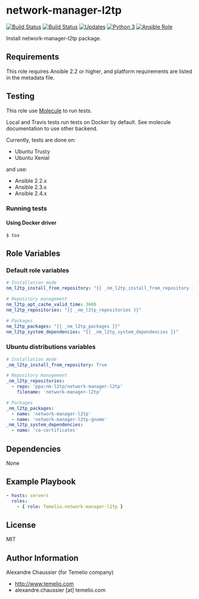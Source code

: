 # network-manager-l2tp

[![Build Status](https://img.shields.io/travis/Temelio/ansible-role-network-manager-l2tp/master.svg?label=travis_master)](https://travis-ci.org/Temelio/ansible-role-network-manager-l2tp)
[![Build Status](https://img.shields.io/travis/Temelio/ansible-role-network-manager-l2tp/develop.svg?label=travis_develop)](https://travis-ci.org/Temelio/ansible-role-network-manager-l2tp)
[![Updates](https://pyup.io/repos/github/Temelio/ansible-role-network-manager-l2tp/shield.svg)](https://pyup.io/repos/github/Temelio/ansible-role-network-manager-l2tp/)
[![Python 3](https://pyup.io/repos/github/Temelio/ansible-role-network-manager-l2tp/python-3-shield.svg)](https://pyup.io/repos/github/Temelio/ansible-role-network-manager-l2tp/)
[![Ansible Role](https://img.shields.io/ansible/role/19509.svg)](https://galaxy.ansible.com/Temelio/network-manager-l2tp/)

Install network-manager-l2tp package.

## Requirements

This role requires Ansible 2.2 or higher,
and platform requirements are listed in the metadata file.

## Testing

This role use [Molecule](https://github.com/metacloud/molecule/) to run tests.

Local and Travis tests run tests on Docker by default.
See molecule documentation to use other backend.

Currently, tests are done on:
- Ubuntu Trusty
- Ubuntu Xenial

and use:
- Ansible 2.2.x
- Ansible 2.3.x
- Ansible 2.4.x

### Running tests

#### Using Docker driver

```
$ tox
```

## Role Variables

### Default role variables

``` yaml
# Installation mode
nm_l2tp_install_from_repository: "{{ _nm_l2tp_install_from_repository }}"

# Repository management
nm_l2tp_apt_cache_valid_time: 3600
nm_l2tp_repositories: "{{ _nm_l2tp_repositories }}"

# Packages
nm_l2tp_packages: "{{ _nm_l2tp_packages }}"
nm_l2tp_system_dependencies: "{{ _nm_l2tp_system_dependencies }}"
```

### Ubuntu distributions variables

``` yaml
# Installation mode
_nm_l2tp_install_from_repository: True

# Repository management
_nm_l2tp_repositories:
  - repo: 'ppa:nm-l2tp/network-manager-l2tp'
    filename: 'network-manager-l2tp'

# Packages
_nm_l2tp_packages:
  - name: 'network-manager-l2tp'
  - name: 'network-manager-l2tp-gnome'
_nm_l2tp_system_dependencies:
  - name: 'ca-certificates'
```

## Dependencies

None

## Example Playbook

``` yaml
- hosts: servers
  roles:
    - { role: Temelio.network-manager-l2tp }
```

## License

MIT

## Author Information

Alexandre Chaussier (for Temelio company)
- http://www.temelio.com
- alexandre.chaussier [at] temelio.com
